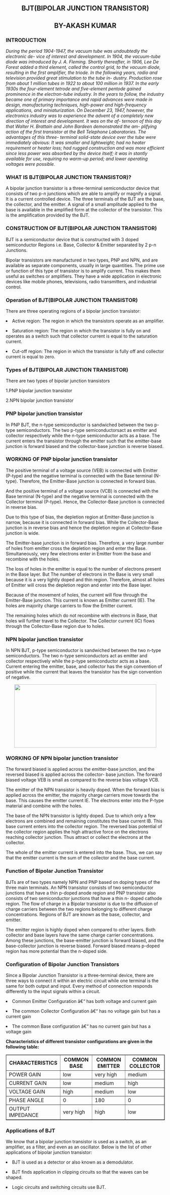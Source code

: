 <!doctype html>
<html>
<head>
	<h2><center><b>BJT(BIPOLAR JUNCTION TRANSISTOR)</b></center></h2>
	<h2><center>BY-AKASH KUMAR </center></h2>


 
</head>
<body>
<h3>INTRODUCTION</h3>
<p><i>During the period 1904-1947, the vacuum tube was undoubtedly the electronic de-
vice of interest and development. In 1904, the vacuum-tube diode was introduced by
J. A. Fleming. Shortly thereafter, in 1906, Lee De Forest added a third element, called
the control grid, to the vacuum diode, resulting in the first amplifier, the triode. In
the following years, radio and television provided great stimulation to the tube in-
dustry. Production rose from about 1 million tubes in 1922 to about 100 million in
1937. In the early 1930s the four-element tetrode and five-element pentode gained
prominence in the electron-tube industry. In the years to follow, the industry became
one of primary importance and rapid advances were made in design, manufacturing
techniques, high-power and high-frequency applications, and miniaturization.
On December 23, 1947, however, the electronics industry was to experience the
advent of a completely new direction of interest and development. It was on the af-
ternoon of this day that Walter H. Brattain and John Bardeen demonstrated the am-
plifying action of the first transistor at the Bell Telephone Laboratories. The advantages of this three-
terminal solid-state device over the tube were immediately obvious: It was smaller 
and lightweight; had no heater requirement or heater loss; had rugged construction
and was more efficient since less power was absorbed by the device itself; it was in
stantly available for use, requiring no warm-up period; and lower operating voltages
were possible.</i></p>

  
<h3>WHAT IS BJT(BIPOLAR JUNCTION TRANSISTOR)?</h3>
<p>A bipolar junction transistor is a three-terminal semiconductor device that consists 
of two p-n junctions which are able to amplify or magnify a signal. It is a current controlled
 device. The three terminals of the BJT are the base, the collector, and the emitter.
 A signal of a small amplitude applied to the base is available in the amplified form at the
 collector of the transistor. This is the amplification provided by the BJT.</p>

  
  
  
  
<h3>CONSTRUCTION OF BJT(BIPOLAR JUNCTION TRANSISTOR)</h3>
<p>BJT is a semiconductor device that is constructed with 3 doped semiconductor
 Regions i.e. Base, Collector & Emitter separated by 2 p-n Junctions.

Bipolar transistors are manufactured in two types, PNP and NPN, and are 
available as separate components, usually in large quantities. The prime use or
 function of this type of transistor is to amplify current. This makes them useful
 as switches or amplifiers. They have a wide application in electronic devices like
 mobile phones, televisions, radio transmitters, and industrial control.</p>

<h3>Operation of BJT(BIPOLAR JUNCTION TRANSISTOR)</h3>
<p>There are three operating regions of a bipolar junction transistor:

<p><li>Active region: The region in which the transistors operate as an amplifier.</li></p>
<p><li>Saturation region: The region in which the transistor is fully on and operates as
 a switch such that collector current is equal to the saturation current.</li></p>
<p><li>Cut-off region: The region in which the transistor is fully off and collector current is equal to zero.</li></p>

<h3>Types of BJT(BIPOLAR JUNCTION TRANSISTOR)</h3>
<p>There are two types of bipolar junction transistors</p>
<p>1.PNP bipolar junction transistor</p>
<p>2.NPN bipolar junction transistor</p>

<h3>PNP bipolar junction transistor</h3>
<p>In PNP BJT, the n-type semiconductor is sandwiched between the two p-type semiconductors. 
The two p-type semiconductorsact as emitter and collector respectively while the n-type semiconductor acts as a base.
The current enters the transistor through the emitter such that the emitter-base junction is 
forward biased and the collector-base junction is reverse biased.
</p>




<h3>WORKING OF PNP bipolar junction transistor</h3>
<p>The positive terminal of a voltage source (VEB) is connected with Emitter (P-type) and the negative terminal is connected with the Base terminal (N-type). Therefore, the Emitter-Base junction is connected in forward bias.

And the positive terminal of a voltage source (VCB) is connected with the Base terminal (N-type) and the negative terminal is connected with the Collector terminal (P-type). Hence, the Collector-Base junction is connected in reverse bias.</p>
<p>Due to this type of bias, the depletion region at Emitter-Base junction is narrow, because it is connected in forward bias. While the Collector-Base junction is in reverse bias and hence the depletion region at Collector-Base junction is wide.

The Emitter-base junction is in forward bias. Therefore, a very large number of holes from emitter cross the depletion region and enter the Base. Simultaneously, very few electrons enter in Emitter from the base and recombine with the holes.

The loss of holes in the emitter is equal to the number of electrons present in the Base layer. But The number of electrons in the Base is very small because it is a very lightly doped and thin region. Therefore, almost all holes of Emitter will cross the depletion region and enter into the Base layer.

Because of the movement of holes, the current will flow through the Emitter-Base junction. This current is known as Emitter current (IE). The holes are majority charge carriers to flow the Emitter current.

The remaining holes which do not recombine with electrons in Base, that holes will further travel to the Collector. The Collector current (IC) flows through the Collector-Base region due to holes.</p>




<h3>NPN bipolar junction transistor</h3>
<p>In NPN BJT, p-type semiconductor is sandwiched between the two n-type semiconductors. The two n-type semiconductors
 act as emitter and collector respectively while the p-type semiconductor acts as a base.
Current entering the emitter, base, and collector has the sign convention of positive while the current that leaves 
the transistor has the sign convention of negative.</p>
<center><img src="images/npn.png" width="450" height="200"></img></center>
<h3>WORKING OF NPN bipolar junction transistor</h3>
<p>The forward biased is applied across the emitter-base junction, and the reversed biased is applied across the collector-
base junction. The forward biased voltage VEB is small as compared to the reverse bias voltage VCB.</p>
<p>The emitter of the NPN transistor is heavily doped. When the forward bias is applied across the emitter, the majority charge 
carriers move towards the base. This causes the emitter current IE. The electrons enter into the P-type material and combine with the holes.</p>
<p>The base of the NPN transistor is lightly doped. Due to which only a few electrons are combined and remaining constitutes the base current IB. This base current enters into the collector region. The reversed bias potential of the collector region applies the high attractive force on the electrons reaching collector junction. Thus attract or collect the electrons at the collector.

The whole of the emitter current is entered into the base. Thus, we can say that the emitter current is the sum of the collector and the base current.</p>






<h3>Function of Bipolar Junction Transistor</h3>
<p>BJTs are of two types namely NPN and PNP based on doping types of the three main terminals. 
An NPN transistor consists of two semiconductor junctions that have a thin p-doped anode region
 and PNP transistor also consists of two semiconductor junctions that have a thin n- doped cathode region.
The flow of charge in a Bipolar transistor is due to the diffusion of charge carriers between the two 
regions belonging to different charge concentrations. Regions of BJT are known as the base, collector, and emitter.

The emitter region is highly doped when compared to other layers. Both collector and base layers have the
 same charge carrier concentrations. Among these junctions, the base-emitter junction is forward biased, and the
 base-collector junction is reverse biased. Forward biased means p-doped region has more potential than the n-doped side.</p>





<h3>Configuration of Bipolar Junction Transistors</h3>
<p>Since a Bipolar Junction Transistor is a three-terminal device, there are three ways to connect it within an electric
 circuit while one terminal is the same for both output and input. Every method of connection responds differently 
to the input signals within a circuit.</p>
<p><li>Common Emitter Configuration â€“ has both voltage and current gain</li></p>
<p><li>The common Collector Configuration â€“ has no voltage gain but has a current gain</li></p>
<p><li>The common Base configuration â€“ has no current gain but has a voltage gain</li></p>
<p><b>Characteristics of different transistor configurations are given in the following table:</b></p>

<table width="100%" border="1" cellpadding="7" cellspacing="0">
<tr>
<th>CHARACTERISTICS</th>
<th>COMMON BASE</th>
<th>COMMON EMITTER</th>
<th>COMMON COLLECTOR</th>
</tr>

<tr>
<td>POWER GAIN</td>
<td>low</td>
<td>very high</td>
<td>medium</td>
</tr>

<tr>
<td>CURRENT GAIN</td>
<td>low</td>
<td>medium</td>
<td>high</td>
</tr>

<tr>
<td>VOLTAGE GAIN</td>
<td>high</td>
<td>medium</td>
<td>low</td>
</tr>

<tr>
<td>PHASE ANGLE</td>
<td>0</td>
<td>180</td>
<td>0</td>
</tr>

<tr>
<td>OUTPUT IMPEDANCE</td>
<td>very high</td>
<td>high</td>
<td>low</td>
</tr>
</table>

<h3>Applications of BJT</h3>
<p>We know that a bipolar junction transistor is used as a switch, as an amplifier,
 as a filter, and even as an oscillator. Below is the list of other applications of bipolar junction transistor:</p>
<p><li>BJT is used as a detector or also known as a demodulator.</li></p>
<p><li>BJT finds application in clipping circuits so that the waves can be shaped.</li></p>
<p><li>Logic circuits and switching circuits use BJT.</li></p>

</body>
</html>
